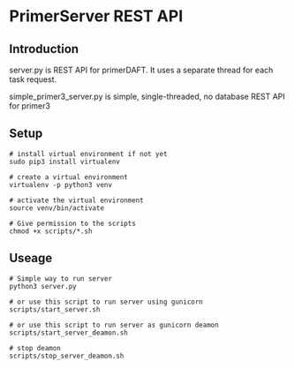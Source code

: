 # PrimerServer REST API

## Introduction

server.py is REST API for primerDAFT.
It uses a separate thread for each task request.

simple_primer3_server.py is simple, single-threaded, no database REST API for primer3

## Setup
```shell
# install virtual environment if not yet
sudo pip3 install virtualenv

# create a virtual environment
virtualenv -p python3 venv

# activate the virtual environment
source venv/bin/activate

# Give permission to the scripts
chmod +x scripts/*.sh
```

## Useage
```shell
# Simple way to run server
python3 server.py

# or use this script to run server using gunicorn
scripts/start_server.sh

# or use this script to run server as gunicorn deamon
scripts/start_server_deamon.sh

# stop deamon
scripts/stop_server_deamon.sh
```
